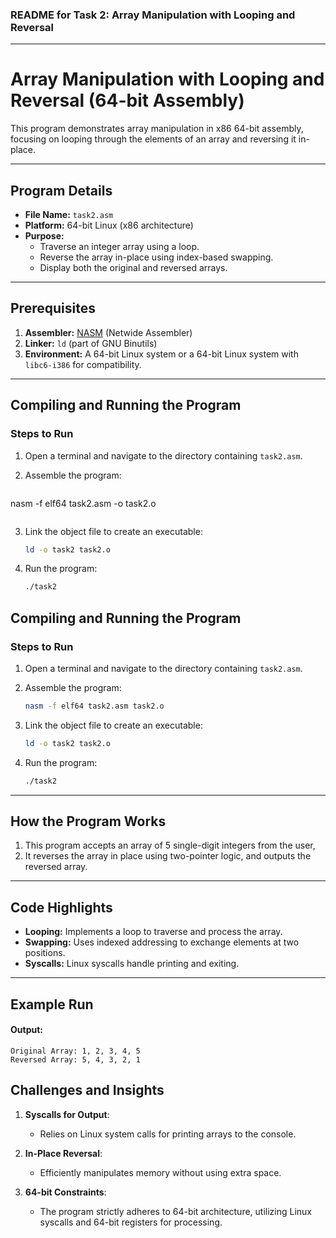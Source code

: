 
### **README for Task 2: Array Manipulation with Looping and Reversal**

---

# Array Manipulation with Looping and Reversal (64-bit Assembly)

This program demonstrates array manipulation in x86 64-bit assembly, focusing on looping through the elements of an array and reversing it in-place.

---

## **Program Details**
- **File Name:** `task2.asm`
- **Platform:** 64-bit Linux (x86 architecture)
- **Purpose:**
  - Traverse an integer array using a loop.
  - Reverse the array in-place using index-based swapping.
  - Display both the original and reversed arrays.

---

## **Prerequisites**
1. **Assembler:** [NASM](https://nasm.us/) (Netwide Assembler)
2. **Linker:** `ld` (part of GNU Binutils)
3. **Environment:** A 64-bit Linux system or a 64-bit Linux system with `libc6-i386` for compatibility.

---

## **Compiling and Running the Program**
### **Steps to Run**
1. Open a terminal and navigate to the directory containing `task2.asm`.

2. Assemble the program:
   ```bash
nasm -f elf64 task2.asm -o task2.o
   ```
   
```
3. Link the object file to create an executable:
   ```bash
   ld -o task2 task2.o
   ```


4. Run the program:
   ```bash
   ./task2
   ```
## **Compiling and Running the Program**
### **Steps to Run**
1. Open a terminal and navigate to the directory containing `task2.asm`.

2. Assemble the program:
   ```bash
   nasm -f elf64 task2.asm task2.o
   ```

3. Link the object file to create an executable:
   ```bash
   ld -o task2 task2.o
   ```

4. Run the program:
   ```bash
   ./task2
   ```
---

## **How the Program Works**
1. This program accepts an array of 5 single-digit integers from the user,
2. It reverses the array in place using two-pointer logic, and outputs the reversed array.

---

## **Code Highlights**
- **Looping:** Implements a loop to traverse and process the array.
- **Swapping:** Uses indexed addressing to exchange elements at two positions.
- **Syscalls:** Linux syscalls handle printing and exiting.

---

## **Example Run**

#### Output:
```
Original Array: 1, 2, 3, 4, 5
Reversed Array: 5, 4, 3, 2, 1
```
## **Challenges and Insights**
1. **Syscalls for Output**:
   - Relies on Linux system calls for printing arrays to the console.

2. **In-Place Reversal**:
   - Efficiently manipulates memory without using extra space.

3. **64-bit Constraints**:
   - The program strictly adheres to 64-bit architecture, utilizing Linux syscalls and 64-bit registers for processing.